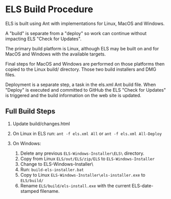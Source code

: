 # ELS Build Procedure

ELS is built using Ant with implementations for Linux, MacOS and Windows.

A "build" is separate from a "deploy" so work can continue without
impacting ELS "Check for Updates".

The primary build platform is Linux, although ELS may be built
on and for MacOS and Windows with the available targets.

Final steps for MacOS and Windows are performed on those 
platforms then copied to the Linux build/ directory. Those two
build installers and DMG files.

Deployment is a separate step, a task in the els.xml Ant build
file. When "Deploy" is executed and committed to GitHub the ELS 
"Check for Updates" is triggered and the build information on
the web site is updated.

## Full Build Steps

 1. Update build/changes.html

 2. On Linux in ELS run: ```ant -f els.xml All``` or ```ant -f els.xml All-Deploy```

 3. On Windows:
    1. Delete any previous ```ELS-Windows-Installer\ELS\``` directory.
    2. Copy from Linux ```ELS/out/ELS/zip/ELS``` to ```ELS-Windows-Installer```
    3. Change to ELS-Windows-Installer\
    4. Run: ```build-els-installer.bat```
    5. Copy to Linux ```ELS-Windows-Installer\els-installer.exe``` to ```ELS/build/```
    6. Rename ```ELS/build/els-install.exe``` with the current ELS-date-stamped filename.
